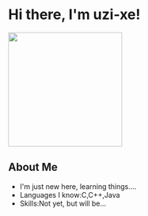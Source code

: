 # Hi there, I'm uzi-xe!

<div>
    <img src="https://i.pinimg.com/1200x/df/7e/3b/df7e3b299c4fbfa32fb5f5de80058dbd.jpg" width="230"/>
  </div>

</div>

## About Me
+ I'm just new here, learning things....
+ Languages I know:C,C++,Java
+ Skills:Not yet, but will be...

